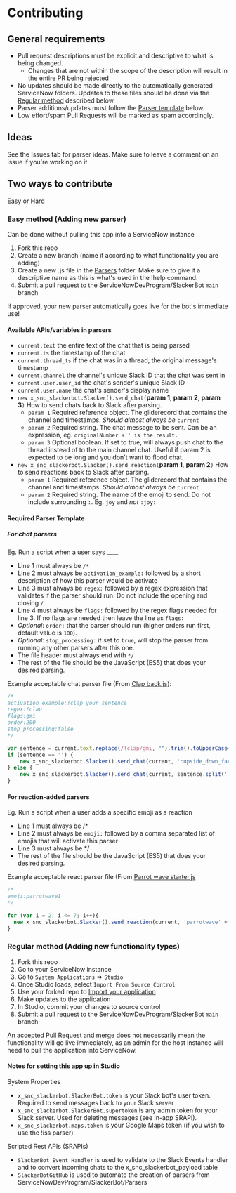 # Contributing

## General requirements

- Pull request descriptions must be explicit and descriptive to what is being changed.
  - Changes that are not within the scope of the description will result in the entire PR being rejected
- No updates should be made directly to the automatically generated ServiceNow folders. Updates to these files should be done via the [Regular method](#regular-method-adding-new-functionality-types) described below.
- Parser additions/updates must follow the [Parser template](#required-parser-template) below.
- Low effort/spam Pull Requests will be marked as spam accordingly.

## Ideas

See the Issues tab for parser ideas. Make sure to leave a comment on an issue if you're working on it.

## Two ways to contribute

[Easy](#easy-method-adding-new-parser) or [Hard](#regular-method-adding-new-functionality-types)

### Easy method (Adding new parser)

Can be done without pulling this app into a ServiceNow instance

1. Fork this repo
2. Create a new branch (name it according to what functionality you are adding)
3. Create a new .js file in the [Parsers](Parsers) folder. Make sure to give it a descriptive name as this is what's used in the !help command.
4. Submit a pull request to the ServiceNowDevProgram/SlackerBot `main` branch

If approved, your new parser automatically goes live for the bot's immediate use!

#### Available APIs/variables in parsers

- `current.text` the entire text of the chat that is being parsed
- `current.ts` the timestamp of the chat
- `current.thread_ts` if the chat was in a thread, the original message's timestamp
- `current.channel` the channel's unique Slack ID that the chat was sent in
- `current.user.user_id` the chat's sender's unique Slack ID
- `current.user.name` the chat's sender's display name
- `new x_snc_slackerbot.Slacker().send_chat(`**param 1**, **param 2**, **param 3**`)` How to send chats back to Slack after parsing.
  - `param 1` Required reference object. The gliderecord that contains the channel and timestamps. *Should almost always be* `current`
  - `param 2` Required string. The chat message to be sent. Can be an expression, eg. `originalNumber + ' is the result.`
  - `param 3` Optional boolean. If set to true, will always push chat to the thread instead of to the main channel chat. Useful if param 2 is expected to be long and you don't want to flood chat.
- `new x_snc_slackerbot.Slacker().send_reaction(`**param 1**, **param 2**`)` How to send reactions back to Slack after parsing.
  - `param 1` Required reference object. The gliderecord that contains the channel and timestamps. *Should almost always be* `current`
  - `param 2` Required string. The name of the emoji to send. Do not include surrounding `:`. Eg. `joy` and *not* `:joy:`

#### Required Parser Template

##### For chat parsers

Eg. Run a script when a user says ____

- Line 1 must always be `/*`
- Line 2 must always be `activation_example:` followed by a short description of how this parser would be activate
- Line 3 must always be `regex:` followed by a regex expression that validates if the parser should run. Do not include the opening and closing `/`
- Line 4 must always be `flags:` followed by the regex flags needed for line 3. If no flags are needed then leave the line as `flags:`
- *Optional*: `order:` that the parser should run (higher orders run first, default value is `100`).
- *Optional*: `stop_processing:` if set to `true`, will stop the parser from running any other parsers after this one.
- The file header must always end with `*/`
- The rest of the file should be the JavaScript (ES5) that does your desired parsing.

Example acceptable chat parser file (From [Clap back.js](Parsers/Clap%20back.js)):

```js
/*
activation_example:!clap your sentence
regex:!clap
flags:gmi
order:200
stop_processing:false
*/

var sentence = current.text.replace(/!clap/gmi, "").trim().toUpperCase();
if (sentence == '') {
	new x_snc_slackerbot.Slacker().send_chat(current, ':upside_down_face: gimme something to clap!', true);
} else {
	new x_snc_slackerbot.Slacker().send_chat(current, sentence.split(' ').join(' :clap: '), false);
}
```

#### For reaction-added parsers

Eg. Run a script when a user adds a specific emoji as a reaction

- Line 1 must always be /*
- Line 2 must always be `emoji:` followed by a comma separated list of emojis that will activate this parser
- Line 3 must always be */
- The rest of the file should be the JavaScript (ES5) that does your desired parsing.

Example acceptable react parser file (From [Parrot wave starter.js](Parsers/Parrot%20wave%20starter.js)

```js
/*
emoji:parrotwave1
*/

for (var i = 2; i <= 7; i++){
  new x_snc_slackerbot.Slacker().send_reaction(current, 'parrotwave' + i);
}
```

### Regular method (Adding new functionality types)

1. Fork this repo
2. Go to your ServiceNow instance
3. Go to `System Applications` => `Studio`
4. Once Studio loads, select `Import From Source Control`
5. Use your forked repo to [Import your application](https://developer.servicenow.com/dev.do#!/learn/learning-plans/quebec/new_to_servicenow/app_store_learnv2_devenvironment_quebec_importing_an_application_from_source_control)
5. Make updates to the application
6. In Studio, commit your changes to source control
7. Submit a pull request to the ServiceNowDevProgram/SlackerBot `main` branch

An accepted Pull Request and merge does not necessarily mean the functionality will go live immediately, as an admin for the host instance will need to pull the application into ServiceNow.

#### Notes for setting this app up in Studio

System Properties

- `x_snc_slackerbot.SlackerBot.token` is your Slack bot's user token. Required to send messages back to your Slack server
- `x_snc_slackerbot.SlackerBot.supertoken` is any admin token for your Slack server. Used for deleting messages (see in-app SRAPI).
- `x_snc_slackerbot.maps.token` is your Google Maps token (if you wish to use the !iss parser)

Scripted Rest APIs (SRAPIs)

- `SlackerBot Event Handler` is used to validate to the Slack Events handler and to convert incoming chats to the x_snc_slackerbot_payload table
- `SlackerBotGitHub` is used to automate the creation of parsers from ServiceNowDevProgram/SlackerBot/Parsers
